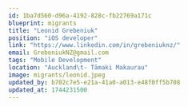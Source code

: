 ```yaml
---
id: 1ba7d560-d96a-4192-828c-fb22769a171c
blueprint: migrants
title: "Leonid Grebeniuk"
position: "iOS developer"
link: "https://www.linkedin.com/in/grebeniuknz/"
email: GrebeniukNZ@gmail.com
tags: "Mobile Development"
location: "Auckland\t- Tāmaki Makaurau"
image: migrants/leonid.jpeg
updated_by: b702c7e5-e21a-41a0-a013-e48f0ff5b708
updated_at: 1744231500
---
```

